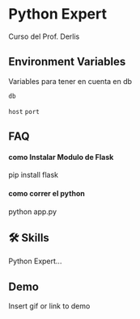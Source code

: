 
# Python Expert

Curso del Prof. Derlis



## Environment Variables

Variables para tener en cuenta en db

`db`

`host`
`port`


## FAQ

#### como Instalar Modulo de Flask

pip install flask

#### como correr el python

python app.py


## 🛠 Skills
Python Expert...


## Demo

Insert gif or link to demo